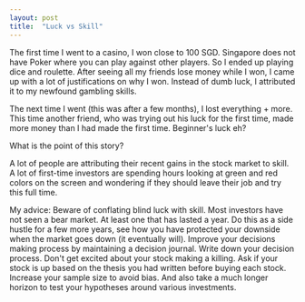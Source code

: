 ```yaml
---
layout: post
title:  "Luck vs Skill"
---
```


The first time I went to a casino, I won close to 100 SGD. Singapore does not have Poker where you can play against other players. So I ended up playing dice and roulette. After seeing all my friends lose money while I won, I came up with a lot of justifications on why I won. Instead of dumb luck, I attributed it to my newfound gambling skills.

The next time I went (this was after a few months), I lost everything + more. This time another friend, who was trying out his luck for the first time, made more money than I had made the first time. Beginner's luck eh?

What is the point of this story?

A lot of people are attributing their recent gains in the stock market to skill. A lot of first-time investors are spending hours looking at green and red colors on the screen and wondering if they should leave their job and try this full time.

My advice: Beware of conflating blind luck with skill. Most investors have not seen a bear market. At least one that has lasted a year. Do this as a side hustle for a few more years, see how you have protected your downside when the market goes down (it eventually will). Improve your decisions making process by maintaining a decision journal. Write down your decision process. Don't get excited about your stock making a killing. Ask if your stock is up based on the thesis you had written before buying each stock. Increase your sample size to avoid bias. And also take a much longer horizon to test your hypotheses around various investments.
